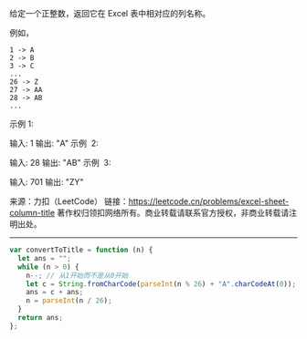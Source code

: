 给定一个正整数，返回它在 Excel 表中相对应的列名称。

例如，

    1 -> A
    2 -> B
    3 -> C
    ...
    26 -> Z
    27 -> AA
    28 -> AB
    ...

示例 1:

输入: 1
输出: "A"
示例  2:

输入: 28
输出: "AB"
示例  3:

输入: 701
输出: "ZY"

来源：力扣（LeetCode）
链接：https://leetcode.cn/problems/excel-sheet-column-title
著作权归领扣网络所有。商业转载请联系官方授权，非商业转载请注明出处。

---

```javascript
var convertToTitle = function (n) {
  let ans = "";
  while (n > 0) {
    n--; // 从1开始而不是从0开始
    let c = String.fromCharCode(parseInt(n % 26) + "A".charCodeAt(0));
    ans = c + ans;
    n = parseInt(n / 26);
  }
  return ans;
};
```
